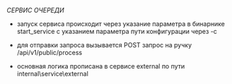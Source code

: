 *СЕРВИС ОЧЕРЕДИ*

- запуск сервиса происходит через указание параметра в бинарнике start_service с указанием параметра пути конфигурации через -c 
- для отправки запроса вызывается POST запрос на ручку /api/v1/public/process 

- основная логика прописана в сервисе external по пути internal\service\external